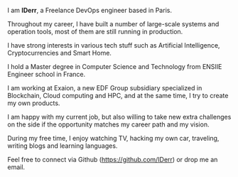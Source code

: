 I am **IDerr**, a Freelance DevOps engineer based in Paris.

Throughout my career, I have built a number of large-scale systems and operation tools, most of them are still running in production.

I have strong interests in various tech stuff such as Artificial Intelligence, Cryptocurrencies and Smart Home.

I hold a Master degree in Computer Science and Technology from ENSIIE Engineer school in France.

I am working at Exaion, a new EDF Group subsidiary specialized in Blockchain, Cloud computing and HPC, and at the same time, I try to create my own products.

I am happy with my current job, but also willing to take new extra challenges on the side if the opportunity matches my career path and my vision.

During my free time, I enjoy watching TV, hacking my own car, traveling, writing blogs and learning languages.

Feel free to connect via Github (https://github.com/IDerr) or drop me an email.
